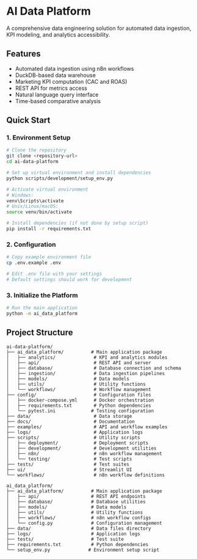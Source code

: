 # AI Data Platform

A comprehensive data engineering solution for automated data ingestion, KPI modeling, and analytics accessibility.

## Features

- Automated data ingestion using n8n workflows
- DuckDB-based data warehouse
- Marketing KPI computation (CAC and ROAS)
- REST API for metrics access
- Natural language query interface
- Time-based comparative analysis

## Quick Start

### 1. Environment Setup

```bash
# Clone the repository
git clone <repository-url>
cd ai-data-platform

# Set up virtual environment and install dependencies
python scripts/development/setup_env.py

# Activate virtual environment
# Windows:
venv\Scripts\activate
# Unix/Linux/macOS:
source venv/bin/activate

# Install dependencies (if not done by setup script)
pip install -r requirements.txt
```

### 2. Configuration

```bash
# Copy example environment file
cp .env.example .env

# Edit .env file with your settings
# Default settings should work for development
```

### 3. Initialize the Platform

```bash
# Run the main application
python -m ai_data_platform
```

## Project Structure

```
ai-data-platform/
├── ai_data_platform/          # Main application package
│   ├── analytics/              # KPI and analytics modules
│   ├── api/                    # REST API and server
│   ├── database/               # Database connection and schema
│   ├── ingestion/              # Data ingestion pipelines
│   ├── models/                 # Data models
│   ├── utils/                  # Utility functions
│   └── workflows/              # Workflow management
├── config/                     # Configuration files
│   ├── docker-compose.yml      # Docker orchestration
│   ├── requirements.txt        # Python dependencies
│   └── pytest.ini             # Testing configuration
├── data/                       # Data storage
├── docs/                       # Documentation
├── examples/                   # API and workflow examples
├── logs/                       # Application logs
├── scripts/                    # Utility scripts
│   ├── deployment/             # Deployment scripts
│   ├── development/            # Development utilities
│   ├── n8n/                    # n8n workflow management
│   └── testing/                # Test scripts
├── tests/                      # Test suites
├── ui/                         # Streamlit UI
└── workflows/                  # n8n workflow definitions
```

```
ai_data_platform/
├── ai_data_platform/          # Main application package
│   ├── api/                   # REST API endpoints
│   ├── database/              # Database utilities
│   ├── models/                # Data models
│   ├── utils/                 # Utility functions
│   ├── workflows/             # n8n workflow configs
│   └── config.py              # Configuration management
├── data/                      # Data files directory
├── logs/                      # Application logs
├── tests/                     # Test suite
├── requirements.txt           # Python dependencies
└── setup_env.py              # Environment setup script
```